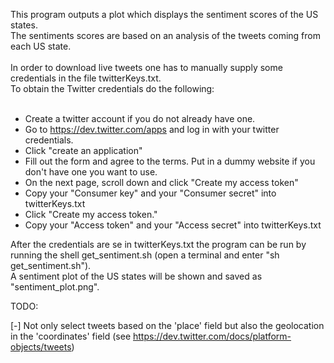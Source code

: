 This program outputs a plot which displays the sentiment scores of the US states.</br>
The sentiments scores are based on an analysis of the tweets coming from each US state.</br>
</br>
In order to download live tweets one has to manually supply some credentials in the file twitterKeys.txt.</br>
To obtain the Twitter credentials do the following:</br>
</br>
* Create a twitter account if you do not already have one.
* Go to https://dev.twitter.com/apps and log in with your twitter credentials.
* Click "create an application"
* Fill out the form and agree to the terms. Put in a dummy website if you don't have one you want to use.
* On the next page, scroll down and click "Create my access token"
* Copy your "Consumer key" and your "Consumer secret" into twitterKeys.txt
* Click "Create my access token."
* Copy your "Access token" and your "Access secret" into twitterKeys.txt

After the credentials are se in twitterKeys.txt the program can be run by running the shell get_sentiment.sh (open a terminal and enter "sh get_sentiment.sh").</br>
A sentiment plot of the US states will be shown and saved as "sentiment_plot.png".

TODO:

[-] Not only select tweets based on the 'place' field but also the geolocation in the 'coordinates' field (see https://dev.twitter.com/docs/platform-objects/tweets)

